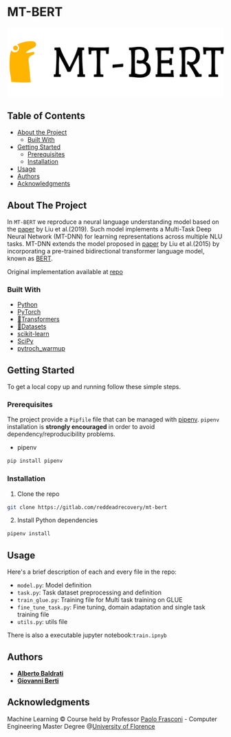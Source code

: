 # MT-BERT

![](logo/logo_large.png "Logo")


## Table of Contents

* [About the Project](#about-the-project)
  * [Built With](#built-with)
* [Getting Started](#getting-started)
  * [Prerequisites](#prerequisites)
  * [Installation](#installation)
* [Usage](#usage)
* [Authors](#authors)
* [Acknowledgments](#acknowledgments)


## About The Project

In ```MT-BERT``` we reproduce a neural language understanding model based on the [paper](https://arxiv.org/abs/1901.11504)
by Liu et al.(2019).
Such model implements a Multi-Task Deep Neural Network (MT-DNN) for learning representations across multiple NLU tasks.
MT-DNN extends the model proposed in [paper](https://www.aclweb.org/anthology/N15-1092/) by Liu et al.(2015) by incorporating a pre-trained bidirectional transformer language model, known as [BERT](https://arxiv.org/abs/1810.04805).

Original implementation available at [repo](https://github.com/namisan/mt-dnn)

### Built With

* [Python](https://www.python.org/)
* [PyTorch](https://pytorch.org/)
* [🤗Transformers](https://huggingface.co/transformers/)
* [🤗Datasets](https://huggingface.co/docs/datasets/)
* [scikit-learn](https://scikit-learn.org/stable/)
* [SciPy](https://www.scipy.org/)
* [pytroch_warmup](https://github.com/Tony-Y/pytorch_warmup)


## Getting Started

To get a local copy up and running follow these simple steps.

### Prerequisites

The project provide a ```Pipfile``` file that can be managed with [pipenv](https://github.com/pypa/pipenv).
```pipenv``` installation is **strongly encouraged** in order to avoid dependency/reproducibility problems.

* pipenv
```sh
pip install pipenv
```

### Installation
 
1. Clone the repo
```sh
git clone https://gitlab.com/reddeadrecovery/mt-bert
```
2. Install Python dependencies
```sh
pipenv install
```

## Usage
Here's a brief description of each and every file in the repo:

* ```model.py```: Model definition
* ```task.py```: Task dataset preprocessing and definition
* ```train_glue.py```: Training file for Multi task training on GLUE
* ```fine_tune_task.py```: Fine tuning, domain adaptation and single task training file
* ```utils.py```: utils file

There is also a executable jupyter notebook:```train.ipnyb```

## Authors

* [**Alberto Baldrati**](https://github.com/ABaldrati)
* [**Giovanni Berti**](https://github.com/giovanniberti)


## Acknowledgments
Machine Learning © Course held by Professor [Paolo Frasconi](https://scholar.google.com/citations?user=s3l225EAAAAJ) - Computer Engineering Master Degree @[University of Florence](https://www.unifi.it/changelang-eng.html)
